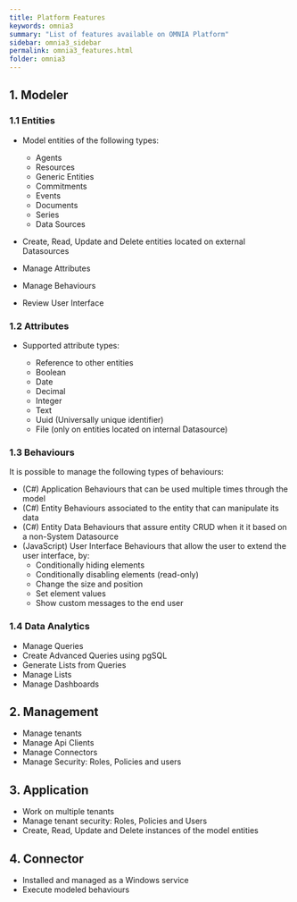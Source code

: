 ```yaml
---
title: Platform Features
keywords: omnia3
summary: "List of features available on OMNIA Platform"
sidebar: omnia3_sidebar
permalink: omnia3_features.html
folder: omnia3
---
```


## 1. Modeler

###   1.1 Entities

  - Model entities of the following types:

      - Agents
      - Resources
      - Generic Entities
      - Commitments
      - Events
      - Documents
      - Series
      - Data Sources

  - Create, Read, Update and Delete entities located on external Datasources
  - Manage Attributes
  - Manage Behaviours
  - Review User Interface

###   1.2 Attributes

  - Supported attribute types:
    
    - Reference to other entities
    - Boolean
    - Date
    - Decimal
    - Integer
    - Text
    - Uuid (Universally unique identifier)
    - File (only on entities located on internal Datasource)
    
###   1.3 Behaviours

  It is possible to manage the following types of behaviours:

  - (C#) Application Behaviours that can be used multiple times through the model
  - (C#) Entity Behaviours associated to the entity that can manipulate its data
  - (C#) Entity Data Behaviours that assure entity CRUD when it it based on a non-System Datasource
  - (JavaScript) User Interface Behaviours that allow the user to extend the user interface, by:
    - Conditionally hiding elements
    - Conditionally disabling elements (read-only)
    - Change the size and position
    - Set element values
    - Show custom messages to the end user

###   1.4 Data Analytics

  - Manage Queries
  - Create Advanced Queries using pgSQL
  - Generate Lists from Queries
  - Manage Lists
  - Manage Dashboards

## 2. Management

- Manage tenants
- Manage Api Clients
- Manage Connectors
- Manage Security: Roles, Policies and users

## 3. Application

- Work on multiple tenants
- Manage tenant security: Roles, Policies and Users
- Create, Read, Update and Delete instances of the model entities

## 4. Connector

- Installed and managed as a Windows service
- Execute modeled behaviours
